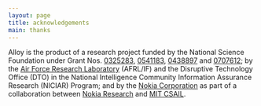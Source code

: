 ```yaml
---
layout: page
title: acknowledgements
main: thanks
---
```


Alloy is the product of a research project funded by the National Science Foundation under Grant Nos. [0325283](http://www.nsf.gov/awardsearch/showAward.do?AwardNumber=0325283), [0541183](http://www.nsf.gov/awardsearch/showAward.do?AwardNumber=0541183), [0438897](http://www.nsf.gov/awardsearch/showAward.do?AwardNumber=0438897) and [0707612](http://www.nsf.gov/awardsearch/showAward.do?AwardNumber=0707612); by the [Air Force Research Laboratory](http://www.wpafb.af.mil/AFRL/) (AFRL/IF) and the Disruptive Technology Office (DTO) in the National Intelligence Community Information Assurance Research (NICIAR) Program; and by the [Nokia Corporation](http://www.nokia.com) as part of a collaboration between [Nokia Research](http://research.nokia.com/) and [MIT CSAIL](http://www.csail.mit.edu/).

